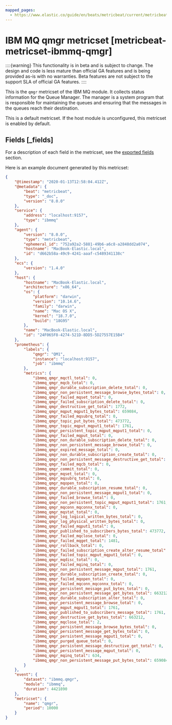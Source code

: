```yaml
---
mapped_pages:
  - https://www.elastic.co/guide/en/beats/metricbeat/current/metricbeat-metricset-ibmmq-qmgr.html
---
```


<!-- This file is generated! See scripts/docs_collector.py -->

# IBM MQ qmgr metricset [metricbeat-metricset-ibmmq-qmgr]

::::{warning}
This functionality is in beta and is subject to change. The design and code is less mature than official GA features and is being provided as-is with no warranties. Beta features are not subject to the support SLA of official GA features.
::::


This is the `qmgr` metricset of the IBM MQ module. It collects status information for the Queue Manager. The manager is a system program that is responsible for maintaining the queues and ensuring that the messages in the queues reach their destination.

This is a default metricset. If the host module is unconfigured, this metricset is enabled by default.

## Fields [_fields]

For a description of each field in the metricset, see the [exported fields](/reference/metricbeat/exported-fields-ibmmq.md) section.

Here is an example document generated by this metricset:

```json
{
    "@timestamp": "2020-01-13T12:58:04.412Z",
    "@metadata": {
        "beat": "metricbeat",
        "type": "_doc",
        "version": "8.0.0"
    },
    "service": {
        "address": "localhost:9157",
        "type": "ibmmq"
    },
    "agent": {
        "version": "8.0.0",
        "type": "metricbeat",
        "ephemeral_id": "752a92a2-5881-49b6-a6c8-a2848dd2a074",
        "hostname": "MacBook-Elastic.local",
        "id": "d662b58a-49c9-4241-aaaf-c5489341138c"
    },
    "ecs": {
        "version": "1.4.0"
    },
    "host": {
        "hostname": "MacBook-Elastic.local",
        "architecture": "x86_64",
        "os": {
            "platform": "darwin",
            "version": "10.14.6",
            "family": "darwin",
            "name": "Mac OS X",
            "kernel": "18.7.0",
            "build": "18G95"
        },
        "name": "MacBook-Elastic.local",
        "id": "24F065F8-4274-521D-8DD5-5D27557E15B4"
    },
    "prometheus": {
        "labels": {
            "qmgr": "QM1",
            "instance": "localhost:9157",
            "job": "ibmmq"
        },
        "metrics": {
            "ibmmq_qmgr_mqctl_total": 0,
            "ibmmq_qmgr_mqcb_total": 0,
            "ibmmq_qmgr_durable_subscription_delete_total": 0,
            "ibmmq_qmgr_non_persistent_message_browse_bytes_total": 0,
            "ibmmq_qmgr_failed_mqset_total": 0,
            "ibmmq_qmgr_failed_subscription_delete_total": 0,
            "ibmmq_qmgr_destructive_get_total": 1772,
            "ibmmq_qmgr_mqput_mqput1_bytes_total": 659084,
            "ibmmq_qmgr_failed_mqsubrq_total": 0,
            "ibmmq_qmgr_topic_put_bytes_total": 473772,
            "ibmmq_qmgr_topic_mqput_mqput1_total": 1761,
            "ibmmq_qmgr_persistent_topic_mqput_mqput1_total": 0,
            "ibmmq_qmgr_failed_mqput_total": 0,
            "ibmmq_qmgr_non_durable_subscription_delete_total": 0,
            "ibmmq_qmgr_non_persistent_message_browse_total": 0,
            "ibmmq_qmgr_expired_message_total": 0,
            "ibmmq_qmgr_non_durable_subscription_create_total": 0,
            "ibmmq_qmgr_non_persistent_message_destructive_get_total": 1772,
            "ibmmq_qmgr_failed_mqcb_total": 0,
            "ibmmq_qmgr_commit_total": 0,
            "ibmmq_qmgr_mqset_total": 0,
            "ibmmq_qmgr_mqsubrq_total": 0,
            "ibmmq_qmgr_mqopen_total": 0,
            "ibmmq_qmgr_durable_subscription_resume_total": 0,
            "ibmmq_qmgr_non_persistent_message_mqput1_total": 0,
            "ibmmq_qmgr_failed_browse_total": 0,
            "ibmmq_qmgr_non_persistent_topic_mqput_mqput1_total": 1761,
            "ibmmq_qmgr_mqconn_mqconnx_total": 0,
            "ibmmq_qmgr_mqstat_total": 0,
            "ibmmq_qmgr_log_logical_written_bytes_total": 0,
            "ibmmq_qmgr_log_physical_written_bytes_total": 0,
            "ibmmq_qmgr_failed_mqput1_total": 0,
            "ibmmq_qmgr_published_to_subscribers_bytes_total": 473772,
            "ibmmq_qmgr_failed_mqclose_total": 0,
            "ibmmq_qmgr_failed_mqget_total": 1481,
            "ibmmq_qmgr_rollback_total": 0,
            "ibmmq_qmgr_failed_subscription_create_alter_resume_total": 0,
            "ibmmq_qmgr_failed_topic_mqput_mqput1_total": 0,
            "ibmmq_qmgr_mqdisc_total": 0,
            "ibmmq_qmgr_failed_mqinq_total": 0,
            "ibmmq_qmgr_non_persistent_message_mqput_total": 1761,
            "ibmmq_qmgr_durable_subscription_create_total": 0,
            "ibmmq_qmgr_failed_mqopen_total": 0,
            "ibmmq_qmgr_failed_mqconn_mqconnx_total": 0,
            "ibmmq_qmgr_persistent_message_put_bytes_total": 0,
            "ibmmq_qmgr_non_persistent_message_get_bytes_total": 663212,
            "ibmmq_qmgr_durable_subscription_alter_total": 0,
            "ibmmq_qmgr_persistent_message_browse_total": 0,
            "ibmmq_qmgr_mqput_mqput1_total": 1761,
            "ibmmq_qmgr_published_to_subscribers_message_total": 1761,
            "ibmmq_qmgr_destructive_get_bytes_total": 663212,
            "ibmmq_qmgr_mqclose_total": 2,
            "ibmmq_qmgr_persistent_message_browse_bytes_total": 0,
            "ibmmq_qmgr_persistent_message_get_bytes_total": 0,
            "ibmmq_qmgr_persistent_message_mqput1_total": 0,
            "ibmmq_qmgr_purged_queue_total": 0,
            "ibmmq_qmgr_persistent_message_destructive_get_total": 0,
            "ibmmq_qmgr_persistent_message_mqput_total": 0,
            "ibmmq_qmgr_mqinq_total": 634,
            "ibmmq_qmgr_non_persistent_message_put_bytes_total": 659084
        }
    },
    "event": {
        "dataset": "ibmmq.qmgr",
        "module": "ibmmq",
        "duration": 4421890
    },
    "metricset": {
        "name": "qmgr",
        "period": 10000
    }
}
```
